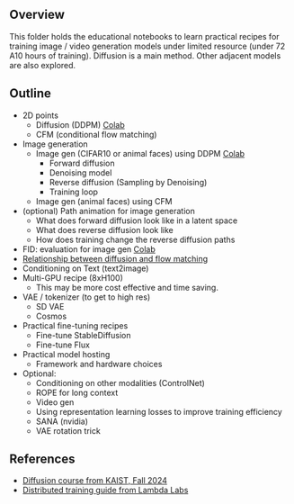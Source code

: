 ## Overview

This folder holds the educational notebooks to learn practical recipes for training image / video generation models under limited resource (under 72 A10 hours of training). Diffusion is a main method. Other adjacent models are also explored. 

## Outline

- 2D points
	- Diffusion (DDPM) [Colab](https://colab.research.google.com/drive/1TIV3GEPLEoZzMBfSm8B5QTeRFNTSVxIu)
	- CFM (conditional flow matching)
- Image generation
	- Image gen (CIFAR10 or animal faces) using DDPM [Colab](https://colab.research.google.com/drive/1pcFJS5nWDcDEHsig3c4AA8INd52Wjl35)
		- Forward diffusion
		- Denoising model
		- Reverse diffusion (Sampling by Denoising)
		- Training loop
	- Image gen (animal faces) using CFM
- (optional) Path animation for image generation
	- What does forward diffusion look like in a latent space
	- What does reverse diffusion look like
	- How does training change the reverse diffusion paths
- FID: evaluation for image gen [Colab](https://colab.research.google.com/drive/1Qdb8HjVXdN8tvwgoW2rZR86gTPruSrRW)
- [Relationship between diffusion and flow matching](https://diffusionflow.github.io/)
- Conditioning on Text (text2image)
- Multi-GPU recipe (8xH100)
	- This may be more cost effective and time saving.
- VAE / tokenizer (to get to high res)
	- SD VAE
	- Cosmos
- Practical fine-tuning recipes
	- Fine-tune StableDiffusion
	- Fine-tune Flux
- Practical model hosting
	- Framework and hardware choices
- Optional:
	- Conditioning on other modalities (ControlNet)
	- ROPE for long context
	- Video gen
	- Using representation learning losses to improve training efficiency
	- SANA (nvidia)
	- VAE rotation trick


## References

- [Diffusion course from KAIST, Fall 2024](https://mhsung.github.io/kaist-cs492d-fall-2024/)
- [Distributed training guide from Lambda Labs](https://github.com/LambdaLabsML/distributed-training-guide)